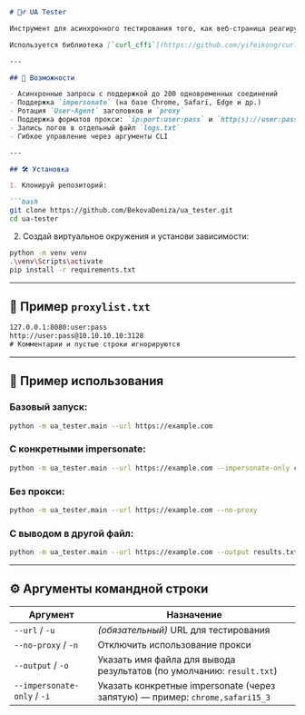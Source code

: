 ````markdown
# 🕵️‍♂️ UA Tester

Инструмент для асинхронного тестирования того, как веб-страница реагирует на различные комбинации **User-Agent**, **impersonate**-режимов и **прокси**.

Используется библиотека [`curl_cffi`](https://github.com/yifeikong/curl_cffi) с поддержкой `impersonate`, а также `asyncio` для высокой параллельности запросов.

---

## 🚀 Возможности

- Асинхронные запросы с поддержкой до 200 одновременных соединений
- Поддержка `impersonate` (на базе Chrome, Safari, Edge и др.)
- Ротация `User-Agent` заголовков и `proxy`
- Поддержка форматов прокси: `ip:port:user:pass` и `http(s)://user:pass@ip:port`
- Запись логов в отдельный файл `logs.txt`
- Гибкое управление через аргументы CLI

---

## 🛠 Установка

1. Клонируй репозиторий:

```bash
git clone https://github.com/BekovaDeniza/ua_tester.git
cd ua-tester
````

2. Создай виртуальное окружения и установи зависимости:

```bash
python -m venv venv
.\venv\Scripts\activate
pip install -r requirements.txt
```

---

## 📄 Пример `proxylist.txt`

```txt
127.0.0.1:8080:user:pass
http://user:pass@10.10.10.10:3128
# Комментарии и пустые строки игнорируются
```

---

## 🧪 Пример использования

### Базовый запуск:

```bash
python -m ua_tester.main --url https://example.com
```

### С конкретными impersonate:

```bash
python -m ua_tester.main --url https://example.com --impersonate-only chrome,safari15_3
```

### Без прокси:

```bash
python -m ua_tester.main --url https://example.com --no-proxy
```

### С выводом в другой файл:

```bash
python -m ua_tester.main --url https://example.com --output results.txt
```

---

## ⚙️ Аргументы командной строки

| Аргумент                    | Назначение                                                                   |
| --------------------------- | ---------------------------------------------------------------------------- |
| `--url` / `-u`              | *(обязательный)* URL для тестирования                                        |
| `--no-proxy` / `-n`         | Отключить использование прокси                                               |
| `--output` / `-o`           | Указать имя файла для вывода результатов (по умолчанию: `result.txt`)        |
| `--impersonate-only` / `-i` | Указать конкретные impersonate (через запятую) — пример: `chrome,safari15_3` |

